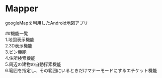 Mapper
============
  
googleMapを利用したAndroid地図アプリ  
  
##機能一覧  
1.地図表示機能  
2.3D表示機能  
3.ピン機能  
4.住所検索機能  
5.周辺の建物の自動探索機能  
6.範囲を指定し、その範囲にいるときだけマナーモードにするエチケット機能  
